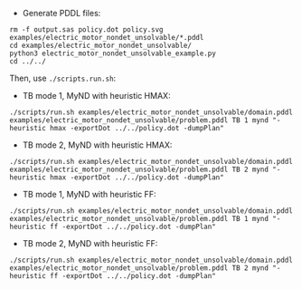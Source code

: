- Generate PDDL files:
```
rm -f output.sas policy.dot policy.svg examples/electric_motor_nondet_unsolvable/*.pddl
cd examples/electric_motor_nondet_unsolvable/
python3 electric_motor_nondet_unsolvable_example.py
cd ../../
```

Then, use `./scripts.run.sh`:

- TB mode 1, MyND with heuristic HMAX:
```
./scripts/run.sh examples/electric_motor_nondet_unsolvable/domain.pddl examples/electric_motor_nondet_unsolvable/problem.pddl TB 1 mynd "-heuristic hmax -exportDot ../../policy.dot -dumpPlan"
```

- TB mode 2, MyND with heuristic HMAX:
```
./scripts/run.sh examples/electric_motor_nondet_unsolvable/domain.pddl examples/electric_motor_nondet_unsolvable/problem.pddl TB 2 mynd "-heuristic hmax -exportDot ../../policy.dot -dumpPlan"
```

- TB mode 1, MyND with heuristic FF:
```
./scripts/run.sh examples/electric_motor_nondet_unsolvable/domain.pddl examples/electric_motor_nondet_unsolvable/problem.pddl TB 1 mynd "-heuristic ff -exportDot ../../policy.dot -dumpPlan"
```

- TB mode 2, MyND with heuristic FF:
```
./scripts/run.sh examples/electric_motor_nondet_unsolvable/domain.pddl examples/electric_motor_nondet_unsolvable/problem.pddl TB 2 mynd "-heuristic ff -exportDot ../../policy.dot -dumpPlan"
```
